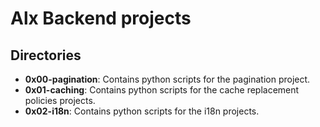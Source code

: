 # Alx Backend projects
## Directories
- **0x00-pagination**: Contains python scripts for the pagination project.
- **0x01-caching**: Contains python scripts for the cache replacement policies projects.
- **0x02-i18n**: Contains python scripts for the i18n projects.
